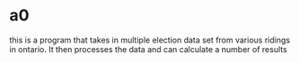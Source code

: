 # a0
this is a program that takes in multiple election data set from various ridings in ontario. It then processes the data and can calculate a number of results
